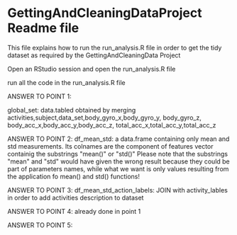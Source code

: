 GettingAndCleaningDataProject Readme file
==========================================

This file explains how to run the run_analysis.R file 
in order to get the tidy dataset as required by the 
GettingAndCleaningData Project

Open an RStudio session and open the run_analysis.R file

run all the code in the run_analysis.R file 


ANSWER TO POINT 1:

global_set: data.tabled obtained by merging activities,subject,data_set,body_gyro_x,body_gyro_y, body_gyro_z, body_acc_x,body_acc_y,body_acc_z, total_acc_x,total_acc_y,total_acc_z 

ANSWER TO POINT 2:
df_mean_std: a data.frame containing only mean and std measurements. Its colnames are 
the component of features vector containig the substrings "mean()" or "std()"
Please note that the substrings "mean" and "std" would have given the wrong result
because they could be part of parameters names, while what we want is only
values resulting from the application fo mean() and std() functions!

ANSWER TO POINT 3:
df_mean_std_action_labels: JOIN with activity_lables in order to add activities description to dataset

ANSWER TO POINT 4:
already done in point 1

ANSWER TO POINT 5:


